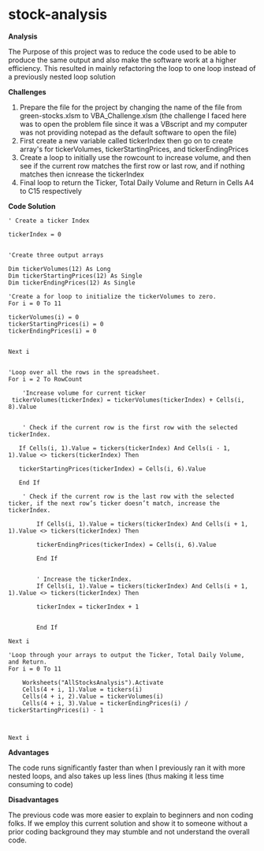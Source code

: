 # stock-analysis

**Analysis**

The Purpose of this project was to reduce the code used to be able to produce the same output and also make the software work at a higher efficiency. This resulted in mainly refactoring the loop to one loop instead of a previously nested loop solution

**Challenges**

1. Prepare the file for the project by changing the name of the file from green-stocks.xlsm to VBA_Challenge.xlsm (the challenge I faced here was to open the problem file since it was a VBscript and my computer was not providing notepad as the default software to open the file)
2. First create a new variable called tickerIndex then go on to create array's for tickerVolumes, tickerStartingPrices, and tickerEndingPrices
3. Create a loop to initially use the rowcount to increase volume, and then see if the current row matches the first row or last row, and if nothing matches then icnrease the tickerIndex
4. Final loop to return the Ticker, Total Daily Volume and Return in Cells A4 to C15 respectively

**Code Solution**

    ' Create a ticker Index
    
    tickerIndex = 0
    

    'Create three output arrays
    
    Dim tickerVolumes(12) As Long
    Dim tickerStartingPrices(12) As Single
    Dim tickerEndingPrices(12) As Single
    
    'Create a for loop to initialize the tickerVolumes to zero.
    For i = 0 To 11
    
    tickerVolumes(i) = 0
    tickerStartingPrices(i) = 0
    tickerEndingPrices(i) = 0
   
    
    Next i

        
    'Loop over all the rows in the spreadsheet.
    For i = 2 To RowCount
    
        'Increase volume for current ticker
     tickerVolumes(tickerIndex) = tickerVolumes(tickerIndex) + Cells(i, 8).Value
     
        
        ' Check if the current row is the first row with the selected tickerIndex.
        
       If Cells(i, 1).Value = tickers(tickerIndex) And Cells(i - 1, 1).Value <> tickers(tickerIndex) Then
       
       tickerStartingPrices(tickerIndex) = Cells(i, 6).Value
       
       End If
        
        ' Check if the current row is the last row with the selected ticker, if the next row’s ticker doesn’t match, increase the tickerIndex.
        
            If Cells(i, 1).Value = tickers(tickerIndex) And Cells(i + 1, 1).Value <> tickers(tickerIndex) Then
            
            tickerEndingPrices(tickerIndex) = Cells(i, 6).Value
            
            End If
            

            ' Increase the tickerIndex.
            If Cells(i, 1).Value = tickers(tickerIndex) And Cells(i + 1, 1).Value <> tickers(tickerIndex) Then
            
            tickerIndex = tickerIndex + 1
            
            
            End If
    
    Next i
    
    'Loop through your arrays to output the Ticker, Total Daily Volume, and Return.
    For i = 0 To 11
        
        Worksheets("AllStocksAnalysis").Activate
        Cells(4 + i, 1).Value = tickers(i)
        Cells(4 + i, 2).Value = tickerVolumes(i)
        Cells(4 + i, 3).Value = tickerEndingPrices(i) / tickerStartingPrices(i) - 1
        
        
        
    Next i
    
   **Advantages**
   
   The code runs significantly faster than when I previously ran it with more nested loops, and also takes up less lines (thus making it less time consuming to code)
   
   **Disadvantages**
   
   The previous code was more easier to explain to beginners and non coding folks. If we employ this current solution and show it to someone without a prior coding background they may stumble and not understand the overall code.
   
    
